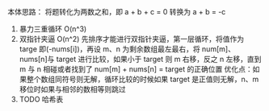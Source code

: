 本体思路：
将题转化为两数之和，即 a + b + c = 0 转换为 a + b = -c

1. 暴力三重循环 O(n^3)
2. 双指针夹逼 O(n^2)
   先排序才能进行双指针夹逼，第一层循环，将值作为 targe 即(-nums[i])，再设 m、n 为剩余数组最左最右，将 num[m]、nums[n]与 target 进行比较，如果小于 target 则 m 右移，反之 n 左移，直到 m 与 n 相碰或者找到了 num[m] + nums[n] = target 的正确位置
   优化点：如果整个数组同符号则无解，循环比较的时候如果 target 是正值则无解，n、m 移位时如果与相邻的数相等则跳过
3. TODO 哈希表
